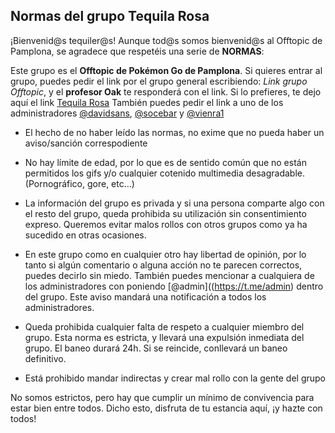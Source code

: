 ## Normas del grupo Tequila Rosa

¡Bienvenid@s tequiler@s!
Aunque tod@s somos bienvenid@s al Offtopic de Pamplona, se agradece que respetéis una serie de **NORMAS**:

Este grupo es el **Offtopic de Pokémon Go de Pamplona**. Si quieres entrar al grupo, puedes pedir el link por el grupo general escribiendo: _Link grupo Offtopic_, y el **profesor Oak** te responderá con el link.
Si lo prefieres, te dejo aquí el link [Tequila Rosa](https://telegram.me/joinchat/DAagwUOb_t-F7s0P9I-6JA)
También puedes pedir el link a uno de los administradores [@davidsans](https://t.me/davidsans), [@socebar](https://t.me/socebar) y [@vienra1](https://t.me/vienra1)

- El hecho de no haber leído las normas, no exime que no pueda haber un aviso/sanción correspodiente

- No hay límite de edad, por lo que es de sentido común que no están permitidos los gifs y/o cualquier cotenido multimedia desagradable. (Pornográfico, gore, etc...)

- La información del grupo es privada y si una persona comparte algo con el resto del grupo, queda prohibida su utilización sin consentimiento expreso. Queremos evitar malos rollos con otros grupos como ya ha sucedido en otras ocasiones.

- En este grupo como en cualquier otro hay libertad de opinión, por lo tanto si algún comentario o alguna acción no te parecen correctos, puedes decirlo sin miedo. También puedes mencionar a cualquiera de los administradores con poniendo [@admin]((https://t.me/admin) dentro del grupo. Este aviso mandará una notificación a todos los administradores.

- Queda prohibida cualquier falta de respeto a cualquier miembro del grupo. Esta norma es estricta, y llevará una expulsión inmediata del grupo. El baneo durará 24h. Si se reincide, conllevará un baneo definitivo.

- Está prohibido mandar indirectas y crear mal rollo con la gente del grupo

No somos estrictos, pero hay que cumplir un mínimo de convivencia para estar bien entre todos. Dicho esto, disfruta de tu estancia aquí, ¡y hazte con todos!
